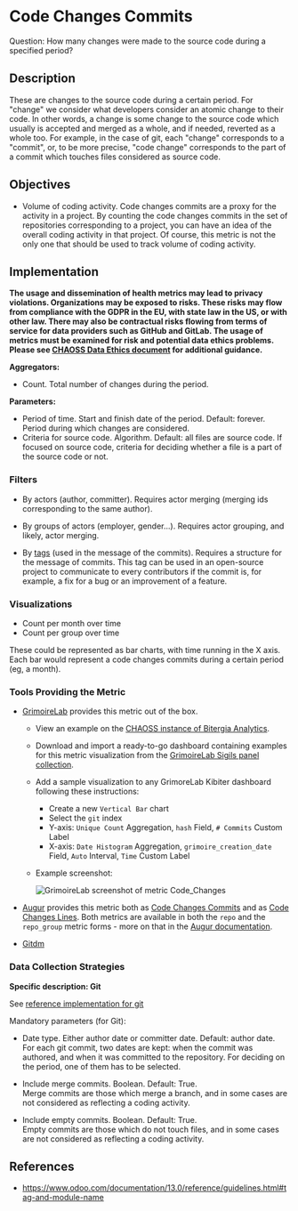 # Code Changes Commits

Question: How many changes were made to the source code during a specified period? 


## Description

These are changes to the source code during a certain period.
For "change" we consider what developers consider an atomic change to their code.
In other words, a change is some change to the source code which usually
is accepted and merged as a whole, and if needed, reverted as a whole too.
For example, in the case of git, each "change" corresponds to a "commit",
or, to be more precise, "code change" corresponds to the part of a commit which
touches files considered as source code.


## Objectives

* Volume of coding activity.
    Code changes commits are a proxy for the activity in a project.
    By counting the code changes commits in the set of repositories corresponding
    to a project, you can have an idea of the overall coding activity in
    that project.
    Of course, this metric is not the only one that should be
    used to track volume of coding activity.


## Implementation
__The usage and dissemination of health metrics may lead to privacy violations. Organizations may be exposed to risks. These risks may flow from compliance with the GDPR in the EU, with state law in the US, or with other law. There may also be contractual risks flowing from terms of service for data providers such as GitHub and GitLab. The usage of metrics must be examined for risk and potential data ethics problems. Please see [CHAOSS Data Ethics document](https://github.com/chaoss/community/blob/main/data-use-statement.md) for additional guidance.__

**Aggregators:**
* Count. Total number of changes during the period.

**Parameters:**
* Period of time. Start and finish date of the period. Default: forever.
 Period during which changes are considered.
* Criteria for source code. Algorithm. Default: all files are source code.
 If focused on source code, criteria for deciding whether a file is a part of the source code or not.


### Filters

* By actors (author, committer). Requires actor merging
(merging ids corresponding to the same author).

* By groups of actors (employer, gender...). Requires actor grouping,
and likely, actor merging.

* By [tags](https://www.odoo.com/documentation/13.0/reference/guidelines.html#tag-and-module-name) (used in the message of the commits).
Requires a structure for the message of commits.
This tag can be used in an open-source project to communicate to every contributors
if the commit is, for example, a fix for a bug or an improvement of a feature.

### Visualizations

* Count per month over time
* Count per group over time

These could be represented as bar charts, with time running in the X axis.
Each bar would represent a code changes commits during a certain period (eg, a month).


### Tools Providing the Metric

* [GrimoireLab](https://chaoss.github.io/grimoirelab) provides this metric out of the box.
  - View an example on the [CHAOSS instance of Bitergia Analytics](https://chaoss.biterg.io/app/kibana#/dashboard/Git).  
  - Download and import a ready-to-go dashboard containing examples for this metric visualization from the [GrimoireLab Sigils panel collection](https://chaoss.github.io/grimoirelab-sigils/panels/git/).
  - Add a sample visualization to any GrimoreLab Kibiter dashboard following these instructions:
    * Create a new `Vertical Bar` chart
    * Select the `git` index
    * Y-axis: `Unique Count` Aggregation, `hash` Field, `# Commits` Custom Label
    * X-axis: `Date Histogram` Aggregation, `grimoire_creation_date` Field, `Auto` Interval, `Time` Custom Label
  - Example screenshot:
  
    ![GrimoireLab screenshot of metric Code_Changes](https://github.com/chaoss/wg-evolution/blob/main/focus-areas/code-development-activity/images/code-changes_grimoirelab.png)

* [Augur](http://augur.osshealth.io/) provides this metric both as [Code Changes Commits](http://augur.osshealth.io/api_docs/#api-Evolution-code_changes_repo/) and as [Code Changes Lines](http://augur.osshealth.io/api_docs/#api-Evolution-code_changes_lines_repo). Both metrics are available in both the `repo` and the `repo_group` metric forms - more on that in the [Augur documentation](https://oss-augur.readthedocs.io/en/master/getting-started/create-a-metric/overview.html#metric-forms).

* [Gitdm](https://repo.or.cz/w/git-dm.git)


### Data Collection Strategies

**Specific description: Git**

See [reference implementation for git](https://github.com/chaoss/wg-evolution/blob/master/implementations/notebooks_df/code_changes_git.ipynb)

Mandatory parameters (for Git):

* Date type. Either author date or committer date. Default: author date.  
    For each git commit, two dates are kept: when the commit was authored, and when it was committed to the repository. For deciding on the period, one of them has to be selected.

* Include merge commits. Boolean. Default: True.  
    Merge commits are those which merge a branch, and in some cases are not considered as reflecting a coding activity.

* Include empty commits. Boolean. Default: True.  
    Empty commits are those which do not touch files, and in some cases are not considered as reflecting a coding activity.

## References

* https://www.odoo.com/documentation/13.0/reference/guidelines.html#tag-and-module-name
